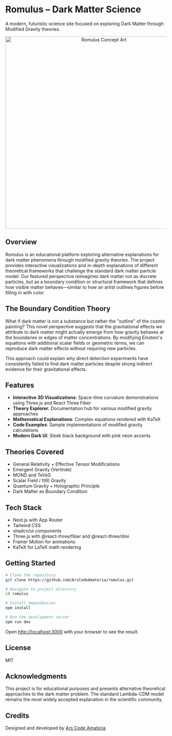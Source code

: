 # Romulus – Dark Matter Science

A modern, futuristic science site focused on exploring Dark Matter through Modified Gravity theories.

<div align="center">
  <img src="https://i.imgur.com/UYgZpLO.jpg" alt="Romulus Concept Art" width="600" />
</div>

## Overview

Romulus is an educational platform exploring alternative explanations for dark matter phenomena through modified gravity theories. The project provides interactive visualizations and in-depth explanations of different theoretical frameworks that challenge the standard dark matter particle model. Our featured perspective reimagines dark matter not as discrete particles, but as a boundary condition or structural framework that defines how visible matter behaves—similar to how an artist outlines figures before filling in with color.

## The Boundary Condition Theory

What if dark matter is not a substance but rather the "outline" of the cosmic painting? This novel perspective suggests that the gravitational effects we attribute to dark matter might actually emerge from how gravity behaves at the boundaries or edges of matter concentrations. By modifying Einstein's equations with additional scalar fields or geometric terms, we can reproduce dark matter effects without requiring new particles.

This approach could explain why direct detection experiments have consistently failed to find dark matter particles despite strong indirect evidence for their gravitational effects.

## Features

- **Interactive 3D Visualizations**: Space-time curvature demonstrations using Three.js and React Three Fiber
- **Theory Explorer**: Documentation hub for various modified gravity approaches
- **Mathematical Explanations**: Complex equations rendered with KaTeX
- **Code Examples**: Sample implementations of modified gravity calculations
- **Modern Dark UI**: Sleek black background with pink neon accents

## Theories Covered

- General Relativity + Effective Tensor Modifications
- Emergent Gravity (Verlinde)
- MOND and TeVeS
- Scalar Field / f(R) Gravity
- Quantum Gravity + Holographic Principle
- Dark Matter as Boundary Condition

## Tech Stack

- Next.js with App Router
- Tailwind CSS
- shadcn/ui components
- Three.js with @react-three/fiber and @react-three/drei
- Framer Motion for animations
- KaTeX for LaTeX math rendering

## Getting Started

```bash
# Clone the repository
git clone https://github.com/ArsCodeAmatoria/romulus.git

# Navigate to project directory
cd romulus

# Install dependencies
npm install

# Run the development server
npm run dev
```

Open [http://localhost:3000](http://localhost:3000) with your browser to see the result.

## License

MIT

## Acknowledgments

This project is for educational purposes and presents alternative theoretical approaches to the dark matter problem. The standard Lambda-CDM model remains the most widely accepted explanation in the scientific community.

## Credits

Designed and developed by [Ars Code Amatoria](https://github.com/ArsCodeAmatoria)
